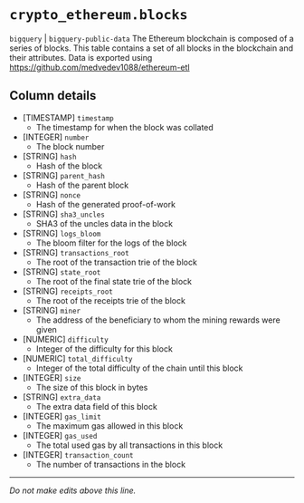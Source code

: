 # `crypto_ethereum.blocks`
`bigquery` | `bigquery-public-data`
The Ethereum blockchain is composed of a series of blocks. This table contains a set of all blocks in the blockchain and their attributes.
Data is exported using https://github.com/medvedev1088/ethereum-etl

## Column details
* [TIMESTAMP] `timestamp`
  - The timestamp for when the block was collated
* [INTEGER]   `number`
  - The block number
* [STRING]    `hash`
  - Hash of the block
* [STRING]    `parent_hash`
  - Hash of the parent block
* [STRING]    `nonce`
  - Hash of the generated proof-of-work
* [STRING]    `sha3_uncles`
  - SHA3 of the uncles data in the block
* [STRING]    `logs_bloom`
  - The bloom filter for the logs of the block
* [STRING]    `transactions_root`
  - The root of the transaction trie of the block
* [STRING]    `state_root`
  - The root of the final state trie of the block
* [STRING]    `receipts_root`
  - The root of the receipts trie of the block
* [STRING]    `miner`
  - The address of the beneficiary to whom the mining rewards were given
* [NUMERIC]   `difficulty`
  - Integer of the difficulty for this block
* [NUMERIC]   `total_difficulty`
  - Integer of the total difficulty of the chain until this block
* [INTEGER]   `size`
  - The size of this block in bytes
* [STRING]    `extra_data`
  - The extra data field of this block
* [INTEGER]   `gas_limit`
  - The maximum gas allowed in this block
* [INTEGER]   `gas_used`
  - The total used gas by all transactions in this block
* [INTEGER]   `transaction_count`
  - The number of transactions in the block

-------------------------------------------------------------------------------
*Do not make edits above this line.*
